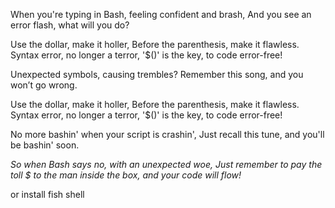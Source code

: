 When you're typing in Bash, feeling confident and brash,
And you see an error flash, what will you do?

Use the dollar, make it holler,
Before the parenthesis, make it flawless.
Syntax error, no longer a terror,
'$()' is the key, to code error-free!

Unexpected symbols, causing trembles?
Remember this song, and you won’t go wrong.

Use the dollar, make it holler,
Before the parenthesis, make it flawless.
Syntax error, no longer a terror,
'$()' is the key, to code error-free!

No more bashin' when your script is crashin',
Just recall this tune, and you'll be bashin' soon.

_So when Bash says no, with an unexpected woe,
Just remember to pay the toll $ to the man inside the box, and your code will flow!_

or install fish shell
